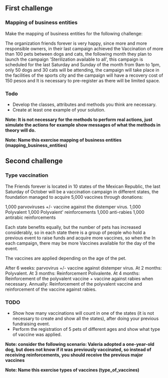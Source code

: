 ## First challenge

### Mapping of business entities

Make the mapping of business entities for the following challenge:

The organization friends forever is very happy, since more and more responsible owners, in their last campaign achieved the Vaccination of more than 100 pets between dogs and cats, the following month they plan to launch the campaign 'Sterilization available to all', this campaign is scheduled for the last Saturday and Sunday of the month from 9am to 1pm, only 50 dogs and 30 cats will be attending, the campaign will take place in the facilities of the sports city and the campaign will have a recovery cost of 150 pesos and It is necessary to pre-register as there will be limited space.

### Todo

- Develop the classes, attributes and methods you think are necessary.
- Create at least one example of your solution.

**Note: It is not necessary for the methods to perform real actions, just simulate the actions for example show messages of what the methods in theory will do.**

**Note: Name this exercise mapping of business entities (mapping_business_entities)**

## Second challenge

### Type vaccination

The Friends forever is located in 10 states of the Mexican Republic, the last Saturday of October will be a vaccination campaign in different states, the foundation managed to acquire 5,000 vaccines through donations:

1,000 parvoviruses +/- vaccine against the distemper virus.
1,000 Polyvalent
1,000 Polyvalent' reinforcements
1,000 anti-rabies
1,000 antirabic reinforcements

Each state benefits equally, but the number of pets has increased considerably, so in each state there is a group of people who hold a previous event to raise funds and acquire more vaccines, so when the In each campaign, there may be more Vaccines available for the day of the event.

The vaccines are applied depending on the age of the pet.

After 6 weeks: parvovirus +/- vaccine against distemper virus.
At 2 months: Polyvalent.
At 3 months: Reinforcement Polivalente.
At 4 months: Reinforcement of the polyvalent vaccine + vaccine against rabies when necessary.
Annually: Reinforcement of the polyvalent vaccine and reinforcement of the vaccine against rabies.

### TODO
- Show how many vaccinations will count in one of the states (it is not necessary to create and show all the states), after doing your previous fundraising event.
- Perform the registration of 5 pets of different ages and show what type of vaccine was applied.

**Note: consider the following scenario: Valeria adopted a one-year-old dog, but does not know if it was previously vaccinated, so instead of receiving reinforcements, you should receive the previous major vaccines**

**Note: Name this exercise types of vaccines (type_of_vaccines)**
